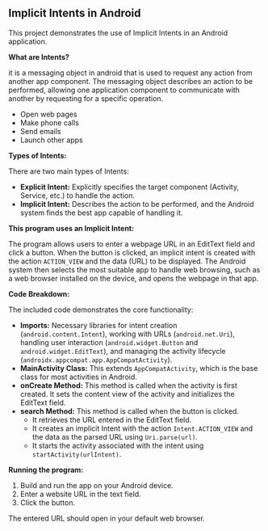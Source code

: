 ## Implicit Intents in Android 

This project demonstrates the use of Implicit Intents in an Android application. 

**What are Intents?**

it is a messaging object in android that is used to request any action from another app component. The messaging object describes an action to be performed, allowing one application component to communicate with another by requesting for a specific operation.

* Open web pages
* Make phone calls
* Send emails
* Launch other apps

**Types of Intents:**

There are two main types of Intents:

* **Explicit Intent:** Explicitly specifies the target component (Activity, Service, etc.) to handle the action.
* **Implicit Intent:** Describes the action to be performed, and the Android system finds the best app capable of handling it.

**This program uses an Implicit Intent:**

The program allows users to enter a webpage URL in an EditText field and click a button. When the button is clicked, an implicit intent is created with the action `ACTION_VIEW` and the data (URL) to be displayed. The Android system then selects the most suitable app to handle web browsing, such as a web browser installed on the device, and opens the webpage in that app.

**Code Breakdown:**

The included code demonstrates the core functionality:

* **Imports:** Necessary libraries for intent creation (`android.content.Intent`), working with URLs (`android.net.Uri`), handling user interaction (`android.widget.Button` and `android.widget.EditText`), and managing the activity lifecycle (`androidx.appcompat.app.AppCompatActivity`).
* **MainActivity Class:** This extends `AppCompatActivity`, which is the base class for most activities in Android.
* **onCreate Method:** This method is called when the activity is first created. It sets the content view of the activity and initializes the EditText field.
* **search Method:** This method is called when the button is clicked. 
    * It retrieves the URL entered in the EditText field.
    * It creates an implicit Intent with the action `Intent.ACTION_VIEW` and the data as the parsed URL using `Uri.parse(url)`.
    * It starts the activity associated with the intent using `startActivity(urlIntent)`.

**Running the program:**

1. Build and run the app on your Android device.
2. Enter a website URL in the text field.
3. Click the button.

The entered URL should open in your default web browser.
